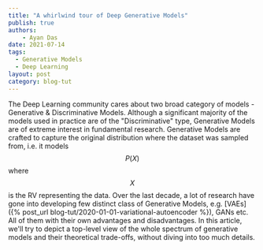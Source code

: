 ```yaml
---
title: "A whirlwind tour of Deep Generative Models"
publish: true
authors:
    - Ayan Das
date: 2021-07-14
tags:
  - Generative Models
  - Deep Learning
layout: post
category: blog-tut
---
```


The Deep Learning community cares about two broad category of models - Generative & Discriminative Models. Although a significant majority of the models used in practice are of the "Discriminative" type, Generative Models are of extreme interest in fundamental research. Generative Models are crafted to capture the original distribution where the dataset was sampled from, i.e. it models $$P(X)$$ where $$X$$ is the RV representing the data. Over the last decade, a lot of research have gone into developing few distinct class of Generative Models, e.g. [VAEs]({% post_url blog-tut/2020-01-01-variational-autoencoder %}), GANs etc. All of them with their own advantages and disadvantages. In this article, we'll try to depict a top-level view of the whole spectrum of generative models and their theoretical trade-offs, without diving into too much details.